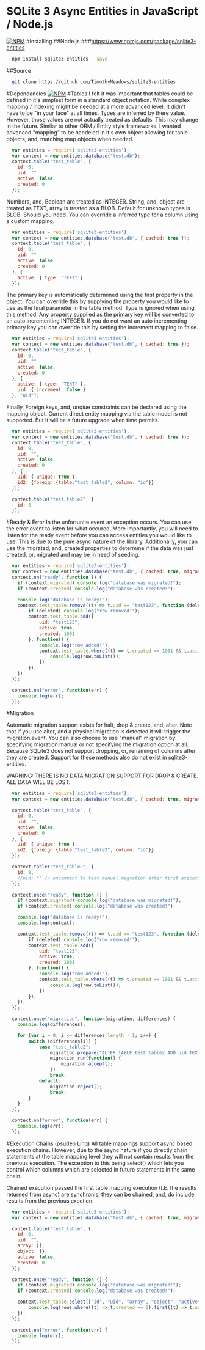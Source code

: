 # SQLite 3 Async Entities in JavaScript / Node.js
[![NPM](https://nodei.co/npm/sqlite3-entities.png?downloads=true&downloadRank=true)](https://nodei.co/npm/sqlite3-entities/)
#Installing
##Node.js
###https://www.npmjs.com/package/sqlite3-entities
```bash
  npm install sqlite3-entities --save
```
##Source
```bash
  git clone https://github.com/TimothyMeadows/sqlite3-entities
```
#Dependancies
[![NPM](https://nodei.co/npm/sqlite3.png?downloads=true&downloadRank=true)](https://nodei.co/npm/sqlite3/)
#Tables
I felt it was important that tables could be defined in it's simplest form in a standard object notation. While complex mapping / indexing might be needed at a more advanced level. It didn't have to be "in your face" at all times. Types are inferred by there value. However, those values are not actually treated as defaults. This may change in the future. Similar to other ORM / Entity style frameworks. I wanted advanced "mapping" to be handeled in it's own object allowing for table objects, and, matching map objects when needed.

```javascript
  var entities = require('sqlite3-entities');
  var context = new entities.database("test.db");
  context.table("test_table", {
    id: 0,
    uid: ""
    active: false,
    created: 0
  });
```

Numbers, and, Boolean are treated as INTEGER. String, and, object are treated as TEXT, array is treated as a BLOB. Default for unknown types is BLOB. Should you need. You can override a inferred type for a column using a custom mapping.

```javascript
  var entities = require('sqlite3-entities');
  var context = new entities.database("test.db", { cached: true });
  context.table("test_table", {
    id: 0,
    uid: ""
    active: false,
    created: 0
  }, {
    active: { type: "TEXT" }
  });
```

The primary key is automatically determined using the first property in the object. You can override this by supplying the property you would like to use as the final parameter in the table method. Type is ignored when using this method. Any property supplied as the primary key will be converted to an auto incrementing INTEGER. If you do not want an auto incrementing primary key you can override this by setting the increment mapping to false.


```javascript
  var entities = require('sqlite3-entities');
  var context = new entities.database("test.db", { cached: true });
  context.table("test_table", {
    id: 0,
    uid: ""
    active: false,
    created: 0
  }, {
    active: { type: "TEXT" },
    uid: { increment: false }
  }, "uid");
```

Finally, Foreign keys, and, unqiue constraints can be declared using the mapping object. Current direct entity mapping via the table model is not supported. But it will be a future upgrade when time permits.

```javascript
  var entities = require('sqlite3-entities');
  var context = new entities.database("test.db", { cached: true });
  context.table("test_table", {
    id: 0,
    uid: "",
    active: false,
    created: 0
  }, {
    uid: { unique: true },
    id2: {foreign:{table:"test_table2", column: "id"}}
  });

  context.table("test_table2", {
    id: 0
  });
```

#Ready & Error
In the unfortunite event an exception occurs. You can use the error event to listen for what occured. More importantly, you will need to listen for the ready event before you can access entities you would like to use. This is due to the pure async nature of the library. Additionally, you can use the migrated, and, created properties to determine if the data was just created, or, migrated and may be in need of seeding.

```javascript
  var entities = require('sqlite3-entities');
  var context = new entities.database("test.db", { cached: true, migration: entities.migration.alter });
  context.on("ready", function () {
    if (context.migrated) console.log("database was migrated!");
    if (context.created) console.log("database was created!");

    console.log("database is ready!");
    context.test_table.remove((t) => t.uid == "test123", function (deleted) {
        if (deleted) console.log("row removed!");
        context.test_table.add({
            uid: "test123",
            active: true,
            created: 1001
        }, function() {
            console.log("row added!");
            context.test_table.where((t) => t.created == 1001 && t.active, function(row) {
                console.log(row.toList());
            })
        });
    });
  });

  context.on("error", function(err) {
    console.log(err);
  });
```
#Migration

Automatic migration support exists for halt, drop & create, and, alter. Note that if you use alter, and a physical migration is detected it will trigger the migration event.
You can also choose to use "manual" migration by specifying migration.manual or not specifying the migration option at all. Because SQLite3 does not support dropping, or, 
renaming of columns after they are created. Support for these methods also do not exist in sqlite3-entities.

WARNING: THERE IS NO DATA MIGRATION SUPPORT FOR DROP & CREATE. ALL DATA WILL BE LOST.

```javascript
  var entities = require('sqlite3-entities');
  var context = new entities.database("test.db", { cached: true, migration: entities.migration.manual });

  context.table("test_table", {
    id: 0,
    uid: "",
    active: false,
    created: 0
  }, {
    uid: { unique: true },
    id2: {foreign:{table:"test_table2", column: "id"}}
  });

  context.table("test_table2", {
    id: 0,
    //uid: "" // uncomment to test manual migration after first execution
  });

  context.once("ready", function () {
    if (context.migrated) console.log("database was migrated!");
    if (context.created) console.log("database was created!");

    console.log("database is ready!");
    console.log(context);

    context.test_table.remove((t) => t.uid == "test123", function (deleted) {
        if (deleted) console.log("row removed!");
        context.test_table.add({
            uid: "test123",
            active: true,
            created: 1001
        }, function() {
            console.log("row added!");
            context.test_table.where((t) => t.created == 1001 && t.active, function(row) {
                console.log(row.toList());
            })
        });
    });
  });

  context.once("migration", function(migration, differences) {
    console.log(differences);

    for (var i = 0; i <= differences.length - 1; i++) {
        switch (differences[i]) {
            case "test_table2":
                migration.prepare("ALTER TABLE test_table2 ADD uid TEXT;");
                migration.run(function() {
                    migration.accept();
                })
                break;
            default:
                migration.reject();
                break;
        }
    }
  });

  context.on("error", function(err) {
    console.log(err);
  });
```

#Execution Chains (psudeo Linq)
All table mappings support async based execution chains. However, due to the async nature if you directly chain statements at the table mapping level they will not contain results from the previous execution. The exception to this being select() which lets you control which columns which are selected in future statements in the same chain.

Chained execution passed the first table mapping execution (I.E. the results returned from async) are synchronis, they can be chained, and, do include results from the previous exection.

```javascript
  var entities = require('sqlite3-entities');
  var context = new entities.database("test.db", { cached: true, migration: entities.migration.alter });

  context.table("test_table", {
    id: 0,
    uid: "",
    array: [],
    object: {},
    active: false,
    created: 0
  });

  context.once("ready", function () {
    if (context.migrated) console.log("database was migrated!");
    if (context.created) console.log("database was created!");

    context.test_table.select(["id", "uid", "array", "object", "active"]).where((t) => t.active, function(rows) {
        console.log(rows.where((t) => t.created == 0).first((t) => t.uid == "test123"));
    });
  });

  context.on("error", function(err) {
    console.log(err);
  });
```
